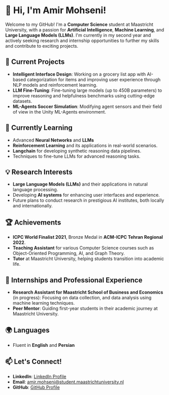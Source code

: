 # 👋 Hi, I'm Amir Mohseni!

Welcome to my GitHub! I'm a **Computer Science** student at Maastricht University, with a passion for **Artificial Intelligence**, **Machine Learning**, and **Large Language Models (LLMs)**. I'm currently in my second year and actively seeking research and internship opportunities to further my skills and contribute to exciting projects.

## 🔭 Current Projects
- **Intelligent Interface Design**: Working on a grocery list app with AI-based categorization for items and improving user experience through NLP models and reinforcement learning.
- **LLM Fine-Tuning**: Fine-tuning large models (up to 450B parameters) to improve reasoning and helpfulness benchmarks using cutting-edge datasets.
- **ML-Agents Soccer Simulation**: Modifying agent sensors and their field of view in the Unity ML-Agents environment.

## 🌱 Currently Learning
- Advanced **Neural Networks** and **LLMs**
- **Reinforcement Learning** and its applications in real-world scenarios.
- **Langchain** for developing synthetic reasoning data pipelines.
- Techniques to fine-tune LLMs for advanced reasoning tasks.

## 💡 Research Interests
- **Large Language Models (LLMs)** and their applications in natural language processing.
- Developing **AI systems** for enhancing user interfaces and experience.
- Future plans to conduct research in prestigious AI institutes, both locally and internationally.

## 🏆 Achievements
- **ICPC World Finalist 2021**, Bronze Medal in **ACM-ICPC Tehran Regional 2022**.
- **Teaching Assistant** for various Computer Science courses such as Object-Oriented Programming, AI, and Graph Theory.
- **Tutor** at Maastricht University, helping students transition into academic life.

## 💼 Internships and Professional Experience
- **Research Assistant for Maastricht School of Business and Economics** (in progress): Focusing on data collection, and data analysis using machine learning techniques.
- **Peer Mentor**: Guiding first-year students in their academic journey at Maastricht University.
  
## 🌍 Languages
- Fluent in **English** and **Persian**

## 📫 Let's Connect!
- **LinkedIn**: [LinkedIn Profile](https://www.linkedin.com/in/amirreza-mohseni/)
- **Email**: amir.mohseni@student.maastrichtuniversity.nl
- **GitHub**: [GitHub Profile](https://github.com/Amir-Mohseni)
